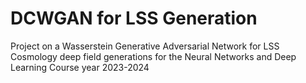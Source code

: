 # DCWGAN for LSS Generation

Project on a Wasserstein Generative Adversarial Network for LSS Cosmology deep field generations for the Neural Networks and Deep Learning Course year 2023-2024
